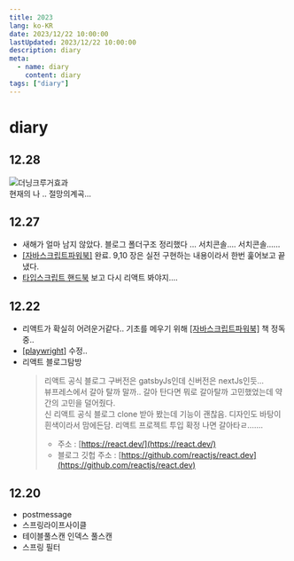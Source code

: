 ```yaml
---
title: 2023
lang: ko-KR
date: 2023/12/22 10:00:00
lastUpdated: 2023/12/22 10:00:00
description: diary
meta:
  - name: diary
    content: diary
tags: ["diary"]
---
```


# diary

## 12.28

![더닝크루거효과](~@image/20.jpg)  
현재의 나 .. 절망의계곡...

## 12.27

- 새해가 얼마 남지 않았다. 블로그 폴더구조 정리했다 ... 서치콘솔.... 서치콘솔......
- [[자바스크립트파워북]](../posts/2023/es6.md) 완료. 9,10 장은 실전 구현하는 내용이라서 한번 훑어보고 끝냈다.
- [타입스크립트 핸드북](https://joshua1988.github.io/ts/intro.html) 보고 다시 리액트 봐야지....

## 12.22

- 리액트가 확실히 어려운거같다.. 기초를 메우기 위해 [[자바스크립트파워북]](../posts/2023/es6.md) 책 정독중..
- [[playwright]](../posts/2023/playwright.md) 수정..
- 리액트 블로그탐방
  > 리액트 공식 블로그 구버전은 gatsbyJs인데 신버전은 nextJs인듯...  
  > 뷰프레스에서 갈아 탈까 말까.. 갈아 탄다면 뭐로 갈아탈까 고민했었는데 약간의 고민을 덜어줬다.  
  > 신 리액트 공식 블로그 clone 받아 봤는데 기능이 괜찮음. 디자인도 바탕이 흰색이라서 맘에든담. 리액트 프로젝트 투입 확정 나면 갈아타ㄹ.......
  >
  > - 주소 : [https://react.dev/](https://react.dev/)
  > - 블로그 깃헙 주소 : [https://github.com/reactjs/react.dev](https://github.com/reactjs/react.dev)

## 12.20

- postmessage
- 스프링라이프사이클
- 테이블풀스캔 인덱스 풀스캔
- 스프링 필터
